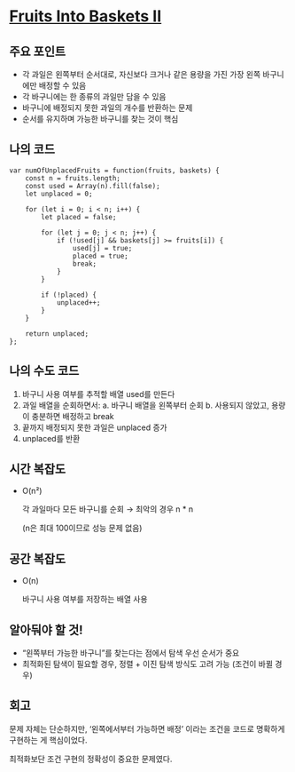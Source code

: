 # [Fruits Into Baskets II](https://leetcode.com/problems/fruits-into-baskets-ii/)

## 주요 포인트

- 각 과일은 왼쪽부터 순서대로, 자신보다 크거나 같은 용량을 가진 가장 왼쪽 바구니에만 배정할 수 있음
- 각 바구니에는 한 종류의 과일만 담을 수 있음
- 바구니에 배정되지 못한 과일의 개수를 반환하는 문제
- 순서를 유지하며 가능한 바구니를 찾는 것이 핵심

## 나의 코드

```tsx
var numOfUnplacedFruits = function(fruits, baskets) {
    const n = fruits.length;
    const used = Array(n).fill(false); 
    let unplaced = 0;

    for (let i = 0; i < n; i++) {
        let placed = false;
        
        for (let j = 0; j < n; j++) {
            if (!used[j] && baskets[j] >= fruits[i]) {
                used[j] = true;
                placed = true;
                break;
            }
        }
        
        if (!placed) {
            unplaced++;
        }
    }

    return unplaced;
};
```

## 나의 수도 코드

1. 바구니 사용 여부를 추적할 배열 used를 만든다
2. 과일 배열을 순회하면서:
a. 바구니 배열을 왼쪽부터 순회
b. 사용되지 않았고, 용량이 충분하면 배정하고 break
3. 끝까지 배정되지 못한 과일은 unplaced 증가
4. unplaced를 반환

## 시간 복잡도

- O(n²)
    
    각 과일마다 모든 바구니를 순회 → 최악의 경우 n * n
    
    (n은 최대 100이므로 성능 문제 없음)
    

## 공간 복잡도

- O(n)
    
    바구니 사용 여부를 저장하는 배열 사용
    

## 알아둬야 할 것!

- “왼쪽부터 가능한 바구니”를 찾는다는 점에서 탐색 우선 순서가 중요
- 최적화된 탐색이 필요할 경우, 정렬 + 이진 탐색 방식도 고려 가능 (조건이 바뀔 경우)

## 회고

문제 자체는 단순하지만, ‘왼쪽에서부터 가능하면 배정’ 이라는 조건을 코드로 명확하게 구현하는 게 핵심이었다.

최적화보단 조건 구현의 정확성이 중요한 문제였다.
